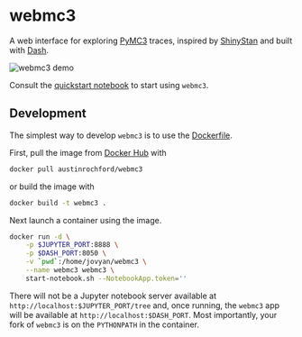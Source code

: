 # webmc3
A web interface for exploring [PyMC3](https://github.com/pymc-devs/pymc3) traces, inspired by [ShinyStan](https://github.com/stan-dev/shinystan) and built with [Dash](https://github.com/plotly/dash).

![webmc3 demo](https://media.giphy.com/media/3oFzmg4wfP0aiqNcLm/giphy.gif)

Consult the [quickstart notebook](/docs/notebooks/Quickstart.ipynb) to start using `webmc3`.

## Development

The simplest way to develop `webmc3` is to use the [Dockerfile](/Dockerfile).

First, pull the image from [Docker Hub](https://hub.docker.com/r/austinrochford/webmc3/) with

```bash
docker pull austinrochford/webmc3
```

or build the image with

```bash
docker build -t webmc3 .
```

Next launch a container using the image.

```bash
docker run -d \
    -p $JUPYTER_PORT:8888 \
    -p $DASH_PORT:8050 \
    -v `pwd`:/home/jovyan/webmc3 \
    --name webmc3 webmc3 \
    start-notebook.sh --NotebookApp.token=''
```

There will not be a Jupyter notebook server available at `http://localhost:$JUPYTER_PORT/tree` and, once running, the `webmc3` app will be available at `http://localhost:$DASH_PORT`.  Most importantly, your fork of `webmc3` is on the `PYTHONPATH` in the container.
